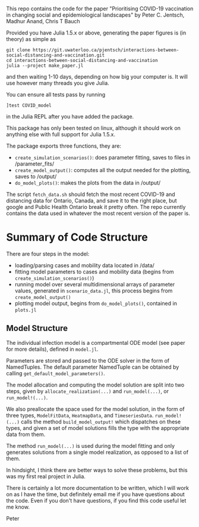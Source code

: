 This repo contains the code for the paper "Prioritising COVID-19 vaccination in changing social and epidemiological landscapes"
by Peter C. Jentsch, Madhur Anand, Chris T Bauch


Provided you have Julia 1.5.x or above, generating the paper figures is (in theory) as simple as
```
git clone https://git.uwaterloo.ca/pjentsch/interactions-between-social-distancing-and-vaccination.git
cd interactions-between-social-distancing-and-vaccination
julia --project make_paper.jl
```

and then waiting 1-10 days, depending on how big your computer is.
It will use however many threads you give Julia.

You can ensure all tests pass by running
```
]test COVID_model
```
in the Julia REPL after you have added the package.

This package has only been tested on linux, although it should work on anything else with full support for Julia 1.5.x.

The package exports three functions, they are:


- `create_simulation_scenarios()`: does parameter fitting, saves to files in /parameter_fits/
- `create_model_output()`: computes all the output needed for the plotting, saves to /output/
- `do_model_plots()`: makes the plots from the data in /output/

The script `fetch_data.sh` should fetch the most recent COVID-19 and distancing data for Ontario, Canada, and save it to the right place, but google and Public Health Ontario break it pretty often. The repo currently contains the data used in whatever the most recent version of the paper is.

# Summary of Code Structure

There are four steps in the model:
- loading/parsing cases and mobility data located in /data/
- fitting model parameters to cases and mobility data (begins from `create_simulation_scenarios()`)
- running model over several multidimensional arrays of parameter values, generated in `scenario_data.jl`, this process begins from `create_model_output()`
- plotting model output, begins from `do_model_plots()`, contained in `plots.jl`


## Model Structure

The individual infection model is a compartmental ODE model (see paper for more details), defined in `model.jl`. 

Parameters are stored and passed to the ODE solver in the form of NamedTuples. The default parameter NamedTuple can be obtained by calling `get_default_model_parameters()`.

The model allocation and computing the model solution are split into two steps, given by `allocate_realization(...)` and `run_model(...)`, or `run_model!(...)`.

We also preallocate the space used for the model solution, in the form of three types, `ModelFitData`, `HeatmapData`, and `TimeseriesData`. `run_model!(...)` calls the method `build_model_output!` which dispatches on these types, and given a set of model solutions fills the type with the appropriate data from them. 

The method `run_model(...)` is used during the model fitting and only generates solutions from a single model realization, as opposed to a list of them. 

In hindsight, I think there are better ways to solve these problems, but this was my first real project in Julia.

There is certainly a lot more documentation to be written, which I will work on as I have the time, but definitely email me if you have questions about the code. Even if you don't have questions, if you find this code useful let me know. 

Peter